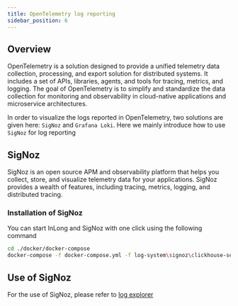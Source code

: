 ```yaml
---
title: OpenTelemetry log reporting
sidebar_position: 6
---
```


## Overview

OpenTelemetry is a solution designed to provide a unified telemetry data collection, processing, and export solution for distributed systems. It includes a set of APIs, libraries, agents, and tools for tracing, metrics, and logging. The goal of OpenTelemetry is to simplify and standardize the data collection for monitoring and observability in cloud-native applications and microservice architectures.

In order to visualize the logs reported in OpenTelemetry, two solutions are given here: `SigNoz` and `Grafana Loki`. Here we mainly introduce how to use `SigNoz` for log reporting

## SigNoz

SigNoz is an open source APM and observability platform that helps you collect, store, and visualize telemetry data for your applications. SigNoz provides a wealth of features, including tracing, metrics, logging, and distributed tracing.

### Installation of SigNoz

You can start InLong and SigNoz with one click using the following command

```bash
cd ./docker/docker-compose
docker-compose -f docker-compose.yml -f log-system\signoz\clickhouse-setup\docker-compose.yaml up -d
```

## Use of SigNoz

For the use of SigNoz, please refer to [log explorer](https://signoz.io/docs/product-features/logs-explorer/)